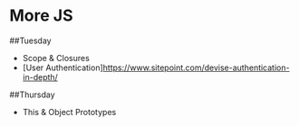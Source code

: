 # More JS

##Tuesday
- Scope & Closures
- [User Authentication]https://www.sitepoint.com/devise-authentication-in-depth/


##Thursday
- This & Object Prototypes
